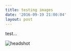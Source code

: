 ```yaml
---
title: testing images
date: '2016-09-19 21:00:04'
layout: post
---
```

test...

![headshot](/forestryio/images/Adam02_DSC0469b.jpg)
